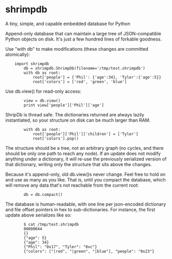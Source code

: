 shrimpdb
========

A tiny, simple, and capable embedded database for Python


Append-only database that can maintain a large tree of JSON-compatible Python objects on disk.  It's just a few hundred lines of forkable goodness.

Use "with db" to make modifications (these changes are committed atomically):

	    import shrimpdb
            db = shrimpdb.ShrimpDb(filename='/tmp/test.shrimpdb')
            with db as root:
                root['people'] = {'Phil': {'age':34}, 'Tyler':{'age':5}}
                root['colors'] = ['red', 'green', 'blue']

Use db.view() for read-only access:

            view = db.view()
            print view['people']['Phil']['age']

ShripDb is thread safe.
The dictionaries returned are always lazily instantiated, so your structure on disk can be much larger than RAM.

            with db as root:
                root['people']['Phil']['children'] = ['Tyler']
                root['colors'].pop()

The structure should be a tree, not an arbitrary graph (no cycles, and there should be only one path to reach any node).
If an update does not modify anything under a dictionary, it will re-use the previously serialized version of that dictionary, writing only the structure that sits above the changes.

Because it's append-only, old db.view()s never change.  Feel free to hold on and use as many as you like.  That is, until you compact the database, which will remove any data that's not reachable from the current root:

            db = db.compact()

The database is human-readable, with one line per json-encoded dictionary and file offset pointers in hex to sub-dictionaries.  For instance, the first update above serializes like so:

            $ cat /tmp/test.shrimpdb
            00000044
            {}
            {"age": 5}
            {"age": 34}
            {"Phil": "0x17", "Tyler": "0xc"}
            {"colors": ["|red", "|green", "|blue"], "people": "0x23"}

